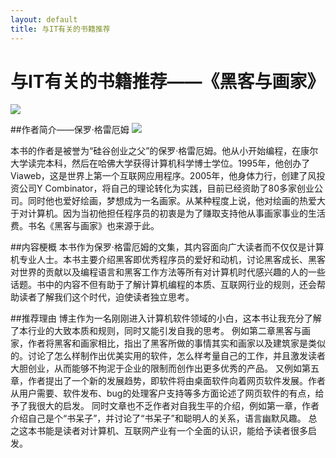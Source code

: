 ```yaml
---
layout: default
title: 与IT有关的书籍推荐
---
```


#  与IT有关的书籍推荐——《黑客与画家》
![](https://raw.githubusercontent.com/YoungAragon/swi-homework/gh-pages/images/6a600c338744ebf8fe870cd6d3f9d72a6159a761.jpg.png)

##作者简介——保罗·格雷厄姆
![](https://raw.githubusercontent.com/YoungAragon/swi-homework/gh-pages/images/6d81800a19d8bc3e8c8c43a1828ba61ea9d345d0.jpg)

 本书的作者是被誉为“硅谷创业之父”的保罗·格雷厄姆。他从小开始编程，在康尔大学读完本科，然后在哈佛大学获得计算机科学博士学位。1995年，他创办了Viaweb，这是世界上第一个互联网应用程序。2005年，他身体力行，创建了风投资公司Y Combinator，将自己的理论转化为实践，目前已经资助了80多家创业公司。同时他也爱好绘画，梦想成为一名画家。从某种程度上说，他对绘画的热爱大于对计算机。因为当初他担任程序员的初衷是为了赚取支持他从事画家事业的生活费。书名《黑客与画家》也来源于此。

 ##内容梗概
 本书作为保罗·格雷厄姆的文集，其内容面向广大读者而不仅仅是计算机专业人士。本书主要介绍黑客即优秀程序员的爱好和动机，讨论黑客成长、黑客对世界的贡献以及编程语言和黑客工作方法等所有对计算机时代感兴趣的人的一些话题。书中的内容不但有助于了解计算机编程的本质、互联网行业的规则，还会帮助读者了解我们这个时代，迫使读者独立思考。

 ##推荐理由
 博主作为一名刚刚进入计算机软件领域的小白，这本书让我充分了解了本行业的大致本质和规则，同时又能引发自我的思考。
 例如第二章黑客与画家，作者将黑客和画家相比，指出了黑客所做的事情其实和画家以及建筑家是类似的。讨论了怎么样制作出优美实用的软件，怎么样考量自己的工作，并且激发读者大胆创业，从而能够不拘泥于企业的限制而创作出更多优秀的产品。
 又例如第五章，作者提出了一个新的发展趋势，即软件将由桌面软件向着网页软件发展。作者从用户需要、软件发布、bug的处理客户支持等多方面论述了网页软件的有点，给予了我很大的启发。
 同时文章也不乏作者对自我生平的介绍，例如第一章，作者介绍自己是个“书呆子”，并讨论了“书呆子”和聪明人的关系，语言幽默风趣。
 总之这本书能是读者对计算机、互联网产业有一个全面的认识，能给予读者很多启发。